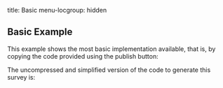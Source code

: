 title: Basic
menu-locgroup: hidden

Basic Example
------------

This example shows the most basic implementation available, that is,
by copying the code provided using the publish button:


<div class="container">

<div id="ORClientContainer"></div>
<script>
  var ORSettings = {
    surveyId: '51870fd5f6664b9314000011',
    containerId: 'ORClientContainer'
  };
  var ORScript = document.createElement('script');
  ORScript.async=1;
  ORScript.src= '//overresponse.com/scripts/respondant/respondant.js';
  document.getElementsByTagName('head')[0].appendChild(ORScript);}
</script>

</div>

The uncompressed and simplified version of the code to generate this survey is:

<pre><code>
<div id="ORClientContainer"></div>
<script>
  var ORSettings = {
    surveyId: '51870fd5f6664b9314000011',
    containerId: 'ORClientContainer'
  };
  var ORScript = document.createElement('script');
  ORScript.async=1;
  ORScript.src= '//overresponse.com/scripts/respondant/respondant.js';
  document.getElementsByTagName('head')[0].appendChild(ORScript);}
</script>
</code></pre>

